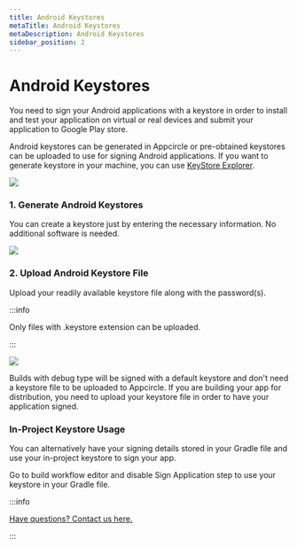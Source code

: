 ```yaml
---
title: Android Keystores
metaTitle: Android Keystores
metaDescription: Android Keystores
sidebar_position: 2
---
```


# Android Keystores

You need to sign your Android applications with a keystore in order to install and test your application on virtual or real devices and submit your application to Google Play store.

Android keystores can be generated in Appcircle or pre-obtained keystores can be uploaded to use for signing Android applications. If you want to generate keystore in your machine, you can use [KeyStore Explorer](https://keystore-explorer.org).

![](https://cdn.appcircle.io/docs/assets/02-04-Android-Keystores.jpg)

### 1. Generate Android Keystores

You can create a keystore just by entering the necessary information. No additional software is needed.

![](https://cdn.appcircle.io/docs/assets/02-05-Generate-Android-Keystores.jpg)

### 2. Upload Android Keystore File

Upload your readily available keystore file along with the password(s).

:::info

Only files with .keystore extension can be uploaded.

:::

![](https://cdn.appcircle.io/docs/assets/02-06-Upload-Android-Keystores.jpg)

Builds with debug type will be signed with a default keystore and don't need a keystore file to be uploaded to Appcircle. If you are building your app for distribution, you need to upload your keystore file in order to have your application signed.

### In-Project Keystore Usage

You can alternatively have your signing details stored in your Gradle file and use your in-project keystore to sign your app.&#x20;

Go to build workflow editor and disable Sign Application step to use your keystore in your Gradle file.

:::info

[Have questions? Contact us here.](https://appcircle.io/support/)

:::
